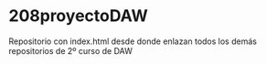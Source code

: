 # 208proyectoDAW
Repositorio con index.html desde donde enlazan todos los demás repositorios de 2º curso de DAW
